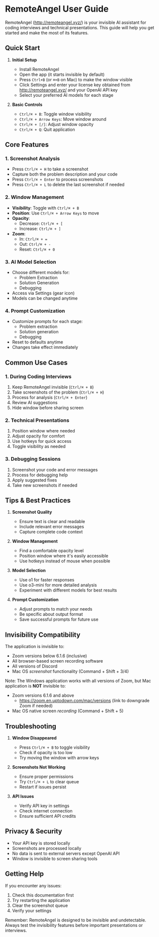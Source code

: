 # RemoteAngel User Guide

RemoteAngel (http://remoteangel.xyz/) is your invisible AI assistant for coding interviews and technical presentations. This guide will help you get started and make the most of its features.

## Quick Start

1. **Initial Setup**
   - Install RemoteAngel
   - Open the app (it starts invisible by default)
   - Press `Ctrl+B` (or `⌘+B` on Mac) to make the window visible
   - Click Settings and enter your license key obtained from http://remoteangel.xyz/ and your OpenAI API key
   - Select your preferred AI models for each stage

2. **Basic Controls**
   - `Ctrl/⌘ + B`: Toggle window visibility
   - `Ctrl/⌘ + Arrow Keys`: Move window around
   - `Ctrl/⌘ + [/]`: Adjust window opacity
   - `Ctrl/⌘ + Q`: Quit application

## Core Features

### 1. Screenshot Analysis
- Press `Ctrl/⌘ + H` to take a screenshot
- Capture both the problem description and your code
- Press `Ctrl/⌘ + Enter` to process screenshots
- Press `Ctrl/⌘ + L` to delete the last screenshot if needed

### 2. Window Management
- **Visibility**: Toggle with `Ctrl/⌘ + B`
- **Position**: Use `Ctrl/⌘ + Arrow Keys` to move
- **Opacity**: 
  - Decrease: `Ctrl/⌘ + [`
  - Increase: `Ctrl/⌘ + ]`
- **Zoom**: 
  - In: `Ctrl/⌘ + =`
  - Out: `Ctrl/⌘ + -`
  - Reset: `Ctrl/⌘ + 0`

### 3. AI Model Selection
- Choose different models for:
  - Problem Extraction
  - Solution Generation
  - Debugging
- Access via Settings (gear icon)
- Models can be changed anytime

### 4. Prompt Customization
- Customize prompts for each stage:
  - Problem extraction
  - Solution generation
  - Debugging
- Reset to defaults anytime
- Changes take effect immediately

## Common Use Cases

### 1. During Coding Interviews
1. Keep RemoteAngel invisible (`Ctrl/⌘ + B`)
2. Take screenshots of the problem (`Ctrl/⌘ + H`)
3. Process for analysis (`Ctrl/⌘ + Enter`)
4. Review AI suggestions
5. Hide window before sharing screen

### 2. Technical Presentations
1. Position window where needed
2. Adjust opacity for comfort
3. Use hotkeys for quick access
4. Toggle visibility as needed

### 3. Debugging Sessions
1. Screenshot your code and error messages
2. Process for debugging help
3. Apply suggested fixes
4. Take new screenshots if needed

## Tips & Best Practices

1. **Screenshot Quality**
   - Ensure text is clear and readable
   - Include relevant error messages
   - Capture complete code context

2. **Window Management**
   - Find a comfortable opacity level
   - Position window where it's easily accessible
   - Use hotkeys instead of mouse when possible

3. **Model Selection**
   - Use o1 for faster responses
   - Use o3-mini for more detailed analysis
   - Experiment with different models for best results

4. **Prompt Customization**
   - Adjust prompts to match your needs
   - Be specific about output format
   - Save successful prompts for future use
## Invisibility Compatibility

The application is invisible to:

- Zoom versions below 6.1.6 (inclusive)
- All browser-based screen recording software
- All versions of Discord
- Mac OS _screenshot_ functionality (Command + Shift + 3/4)

Note: The Windows application works with all versions of Zoom,  but Mac application is **NOT** invisible to:

- Zoom versions 6.1.6 and above
  - https://zoom.en.uptodown.com/mac/versions (link to downgrade Zoom if needed)
- Mac OS native screen _recording_ (Command + Shift + 5)

## Troubleshooting

1. **Window Disappeared**
   - Press `Ctrl/⌘ + B` to toggle visibility
   - Check if opacity is too low
   - Try moving the window with arrow keys

2. **Screenshots Not Working**
   - Ensure proper permissions
   - Try `Ctrl/⌘ + L` to clear queue
   - Restart if issues persist

3. **API Issues**
   - Verify API key in settings
   - Check internet connection
   - Ensure sufficient API credits

## Privacy & Security

- Your API key is stored locally
- Screenshots are processed locally
- No data is sent to external servers except OpenAI API
- Window is invisible to screen sharing tools

## Getting Help

If you encounter any issues:
1. Check this documentation first
2. Try restarting the application
3. Clear the screenshot queue
4. Verify your settings

Remember: RemoteAngel is designed to be invisible and undetectable. Always test the invisibility features before important presentations or interviews. 
